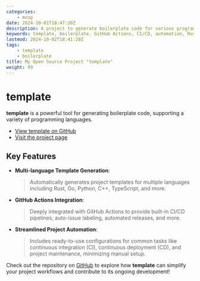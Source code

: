 ```yaml
---
categories:
    - mosp
date: 2024-10-01T18:47:20Z
description: A project to generate boilerplate code for various programming languages with deep GitHub Actions integration
keywords: template, boilerplate, GitHub Actions, CI/CD, automation, Rust, Go, Python, C++, CXX, CUDA, TypeScript
lastmod: 2024-10-02T18:41:20Z
tags:
    - template
    - boilerplate
title: My Open Source Project "template"
weight: 99
---
```




# template

**template** is a powerful tool for generating boilerplate code, supporting a variety of programming languages.

- [View template on GitHub](https://github.com/x-pt/template)
- [Visit the project page](https://x-pt.github.io)

## Key Features

- **Multi-language Template Generation**:
    > Automatically generates project templates for multiple languages including Rust, Go, Python, C++, TypeScript, and more.
- **GitHub Actions Integration**:
    > Deeply integrated with GitHub Actions to provide built-in CI/CD pipelines, auto-issue labeling, automated releases, and more.
- **Streamlined Project Automation**:
    > Includes ready-to-use configurations for common tasks like continuous integration (CI), continuous deployment (CD), and project maintenance, minimizing manual setup.

Check out the repository on [GitHub](https://github.com/x-pt/template) to explore how **template** can simplify your project workflows and contribute to its ongoing development!
